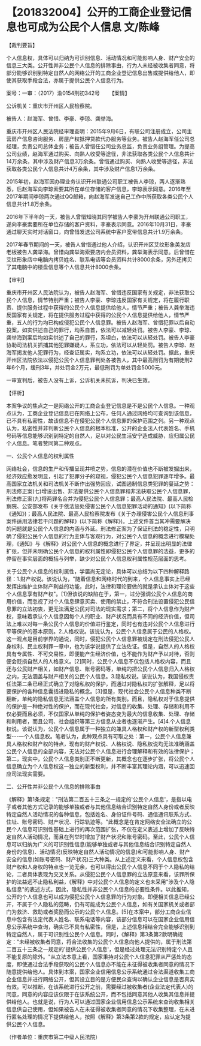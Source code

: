 # 【201832004】公开的工商企业登记信息也可成为公民个人信息 文/陈峰

【裁判要旨】

个人信息权，具体可以归纳为可识别信息、活动情况和可能影响人身、财产安全的信息三大类。公开性并非公民个人信息的排除事由，行为人未经被收集者同意，将部分能够识别到特定自然人的网络公开的工商企业登记信息出售或提供给他人，即使其获取手段合法，亦属于提供公民个人信息行为。

案号：一审：（2017）渝0154刑初342号 　　【案情】

公诉机关：重庆市开州区人民检察院。

被告人：赵海军、曾惜、李豪、李琼、龚举海。

重庆市开州区人民法院经审理查明：2015年9月6日，有联公司注册成立，公司主营房产信息咨询服务、房屋产权抵押贷款代办服务等业务。被告人赵海军任公司总经理，负责公司总体业务；被告人曾惜任公司业务总监，负责业务组管理。为提高公司业绩，赵海军通过购买、向熟人收受等途径，非法获取各类公民个人信息共计14万余条，其中涉及财产信息3万余条。曾惜通过购买、向熟人收受等途径，非法获取各类公民个人信息共计4万余条，其中涉及财产信息1万余条。

2015年初，赵海军因办理业务认识开州联通公司职工被告人李琼，两人逐渐熟悉，后赵海军向李琼索要其所在单位存储的客户信息，李琼表示同意。2016年至2017年期间李琼两次通过QQ邮箱，向赵海军发送自己工作中所获取各类公民个人信息共计1.8万余条。

2016年下半年的一天，被告人曾惜知晓其同学被告人李豪为开州联通公司职工，遂向李豪索要所在单位存储的客户资料，李豪表示同意。2016年10月31日，李豪通过聊天实时对话窗口，向曾惜发送公司系统中客户宽带信息共计1.9万余条。

2017年春节期间的一天，被告人曾惜通过他人介绍，认识开州区艾纹形象美发店老板被告人龚举海。曾惜向龚举海索要店内会员资料，龚举海表示同意。后曾惜在艾纹形象店中电脑内拷贝姓名、联系电话等会员资料共计8000余条，另外还拷贝了其电脑中的楼盘信息等个人信息共计8000余条。

【审判】

重庆市开州区人民法院认为，被告人赵海军、曾惜违反国家有关规定，非法获取公民个人信息，情节特别严重；被告人李豪、李琼违反国家有关规定，将在履行职责、提供服务过程中获得的公民个人信息提供给他人，情节严重；被告人龚举海违反国家有关规定，将在提供服务过程中获得的公民个人信息提供给他人，情节严重，五人的行为均已构成侵犯公民个人信息罪。被告人赵海军、曾惜犯罪以后自动投案，如实供述自己的罪行，均系自首，依法可以减轻处罚。被告人李豪、李琼、龚举海到案后均如实供述了自己的罪行，系坦白，依法可以从轻处罚。被告人李豪协助司法机关抓捕其他犯罪嫌疑人，系立功，依法可以从轻处罚。被告人李琼、赵海军揭发他人犯罪行为，经查证属实，均系立功，依法可以从轻处罚。据此，重庆开州区法院依法以侵犯公民个人信息罪判处各被告人，其中最高刑罚为有期徒刑2年6个月，缓刑3年，并处罚金2万元，最低刑罚为单处罚金5000元。

一审宣判后，被告人没有上诉，公诉机关未抗诉，判决已生效。

【评析】

本案争议的焦点之一是网络公开的工商企业登记信息是不是公民个人信息。一种观点认为，工商企业登记信息已在网络上公布，任何人通过网络均可查询到该信息，已不具有私密性，故该信息不在侵犯公民个人信息罪的保护范围之列。另一种观点认为，私密性并非判断公民个人信息的根本标准，公开的企业法人代表姓名、手机号码等信息能够识别到特定的自然人，足以对公民生活安宁造成威胁，应归属公民个人信息。笔者赞同第二种观点。

一、公民个人信息的权利属性

网络社会，信息的生产和传播呈现井喷之势，信息的潜在价值也不断被发掘出来，经济效应愈发明显，引起了犯罪分子的窥视，侵犯公民个人信息犯罪逐年增多。最高国家立法机关和司法机关不断作出强势回应，试图遏制信息类犯罪的蔓延之势：刑法修正案(七)增设出售、非法提供公民个人信息罪和非法获取公民个人信息罪，刑法修正案(九)将两罪名合并为侵犯公民个人信息罪；最高人民法院、最高人民检察院、公安部发布《关于依法惩处侵害公民个人信息犯罪活动的通知》(以下简称《通知》)；最高人民法院、最高人民检察院发布《关于办理侵害公民个人信息刑事案件适用法律若干问题的解释》(以下简称《解释》)。上述文件首当其冲需要解决的问题就是公民个人信息的内涵与外延。刑法修正案为了保证刑法的稳定性，只明确了侵犯公民个人信息的行为主体与客观行为，对公民个人信息的概念进行模糊处理，《通知》与《解释》对公民个人信息的概念进行了界定，并呈现出明显的法律扩张，但并未明确公民个人信息的权利属性即侵犯公民个人信息罪的法益，更多的停留在事实层面的概括与列举，缺少对公民个人信息权利属性规范层面的思考。

关于公民个人信息的权利属性，学届尚无定论，具体可以总结为以下四种解释路径：1.财产权说。该说认为，"随着信息和网络时代的到来，个人信息事实上已经发挥出维护主体财产利益的功能，此时，法律和理论要做的就是承认主体对于这些个人信息享有财产权"。\[1\]但该说的缺陷在于，第一，过分强调公民个人信息的商用价值，而忽视了对个人信息肆意买卖、使用的禁止，不符合刑法设置侵犯公民信息罪的立法初衷，更无法满足公民对司法的现实需求；第二，将个人信息作为财产权，意味着承认个人信息因每个人的职业、财产状况而具有不同的经济价值，但司法上难以对每一条公民个人信息的价值进行鉴定，同时也有违对公民个人信息进行平等保护的基本原则。2.人格权说。该说认为，公民个人信息属于公民的人格权。这一观点是目前学界的通说，同时，侵犯公民个人信息罪被规定在刑法侵犯公民人身权利、民主权利罪一章中，也为该学说提供了立法佐证。但是，自然人的人格权具有专属性、不可交易性，即便能产生经济价值，也不能作为财产予以对待，否则便会贬损自然人的人格意义。\[2\]同时，公民个人信息不仅包括人格权内容，而且还与公民财产相关，如财产信息、账号密码等，单纯的把公民个人信息归入人格权之内，无法涵盖与财产相关的公民个人信息。3.隐私权说。该说认为，我国侵权责任法第二条已经正式确立了对隐私权的保护，而通过对隐私权的扩张解释，足以将要保护的各种信息囊括进隐私的概念。\[3\]但是，现代社会公民个人信息种类不断翻新，单纯的隐私信息无法涵盖个人信息的所有类别。而且，隐私权对于信息提供的保护是一种绝对性的保护，而在现代社会，对信息的收集、处理、存储和利用不仅必要而且必须，不仅国家从单纯的保护者姿态变为最大的信息收集、处理、存储和利用者，而且公司、社会组织等第三方信息从业者也逐渐产生。\[4\]4.个人信息权说。该说认为，公民个人信息属于一种独立的兼具人格权和财产权的新型权利类型---一个人信息权。笔者认为，此种观点具有可取之处：第一，公民个人信息兼具人格权和财产权的特点，现有的财产权说、人格权说、隐私权说均无法准确涵盖公民个人信息的全部内容，无法对公民个人信息进行合理解释和有效的法律保护；第二，现实中，公民个人信息类别正不断更新，其概念也在逐步扩张，将公民个人信息确立为个人信息权这一独立的新型权利，并不断丰富其理论内涵，可以迅速回应司法现实需要。

二、公开性并非公民个人信息的排除事由

《解释》第1条规定："刑法第二百五十三条之一规定的'公民个人信息'，是指以电子或者其他方式记录的能够单独或者与其他信息结合识别特定自然人身份或者反映特定自然人活动情况的各种信息，包括姓名、身份证件号码、通信通讯联系方式、住址、账号密码、财产状况、行踪轨迹等。"此概念是在肯定网络安全法确立的公民个人信息可识别性基础上进行的再次范围扩张，不仅在定义表述上增加了反映特定自然人活动情况，而且在列举时增加了财产状况和账号密码。至此，公民个人信息可以归纳为广义的可识别性信息(能够单独或者与其他信息结合识别特定自然人身份的信息)、活动情况(反映特定自然人活动情况的信息)和可能影响人身、财产安全的信息(如账号密码、财产状况)三大种类。从上述定义来看，个人信息权包含财产权和人身权的特点也一览无余，也可以得出公民个人信息不同于个人隐私的结论，二者具体表现为交叉关系。从侵犯公民个人信息罪的立法原意来看，该罪所保护的法益远不止隐私利益，《解释》中对公民个人信息的定义也未采用"涉及个人隐私信息"的表述方式，因此，隐私性并非公民个人信息的必要性条件。以此推知，公开的个人信息也可以成为侵犯公民个人信息罪的行为对象。即便相关信息已经公开，不属于个人隐私的范畴，仍有可能成为公民个人信息，如有关国家机关或者部门为救济、救助或者奖励而公示的公民个人信息。\[5\]在本案中，部分工商企业信息中包含有法定代表人姓名、联系电话等内容，该部分信息可以在国家企业信用信息公示系统中查询，确实已不具有私密性，但是，上述信息相结合完全能够识别到特定自然人，属于可识别性公民个人信息。同时，《解释》第3条第2款明确规定："未经被收集者同意，将合法收集的公民个人信息向他人提供的，属于刑法第二百五十三条之一规定的'提供公民个人信息'，但是经过处理无法识别特定个人且不能复原的除外。"从立法本意上看，国家秉持对公民个人信息犯罪从严惩处的态度，即使通过合法手段获取的公民个人信息亦不能在未征得被收集者同意的情况下随意提供给他人。具体到本案，国家企业信用信息公示系统通过合法渠道收集工商企业信息并进行网络公开，但其设立目的是方便民众查询以确认企业信息是否真实有效。可以推断，在该系统进行公开之前，需要经过被收集者(企业法定代表人)的同意，同意的内容应该仅限于在该系统公开，而不包括同意其他人收集其信息并提供给他人。也就是说，行为人可以通过国家企业信用信息公示系统来查询收集相关信息供自己使用，但如果被告人在未征得被收集者同意的情况下收集整理，在未进行匿名处理的情况下提供给他人，按照《解释》第3条第2款的规定，应认定为提供公民个人信息。

（作者单位：重庆市第二中级人民法院）